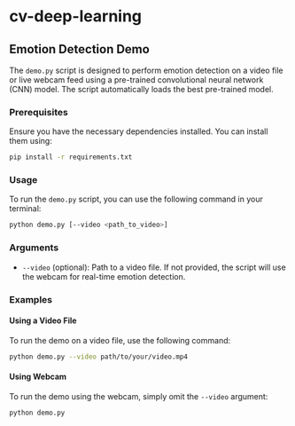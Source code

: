# cv-deep-learning

## Emotion Detection Demo

The `demo.py` script is designed to perform emotion detection on a video file or live webcam feed using a pre-trained convolutional neural network (CNN) model. The script automatically loads the best pre-trained model.

### Prerequisites

Ensure you have the necessary dependencies installed. You can install them using:

```bash
pip install -r requirements.txt
```

### Usage

To run the `demo.py` script, you can use the following command in your terminal:

```bash
python demo.py [--video <path_to_video>]
```

### Arguments

- `--video` (optional): Path to a video file. If not provided, the script will use the webcam for real-time emotion detection.

### Examples

#### Using a Video File

To run the demo on a video file, use the following command:

```bash
python demo.py --video path/to/your/video.mp4
```

#### Using Webcam

To run the demo using the webcam, simply omit the `--video` argument:

```bash
python demo.py
```

